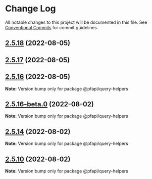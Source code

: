 # Change Log

All notable changes to this project will be documented in this file.
See [Conventional Commits](https://conventionalcommits.org) for commit guidelines.

## [2.5.18](https://github.com/pfapi/query-helpers/compare/v2.5.18-beta.0...v2.5.18) (2022-08-05)



## [2.5.17](https://github.com/pfapi/query-helpers/compare/v2.5.17-beta.0...v2.5.17) (2022-08-05)



## [2.5.16](https://github.com/pfapi/query-helpers/compare/v2.5.16-beta.0...v2.5.16) (2022-08-05)

**Note:** Version bump only for package @pfapi/query-helpers





## [2.5.16-beta.0](https://github.com/pfapi/query-helpers/compare/v2.5.15...v2.5.16-beta.0) (2022-08-02)

**Note:** Version bump only for package @pfapi/query-helpers





## [2.5.14](https://github.com/pfapi/query-helpers/compare/v2.5.14-beta.2...v2.5.14) (2022-08-02)

**Note:** Version bump only for package @pfapi/query-helpers





## [2.5.10](https://github.com/pfapi/query-helpers/compare/v2.5.9...v2.5.10) (2022-08-02)

**Note:** Version bump only for package @pfapi/query-helpers
